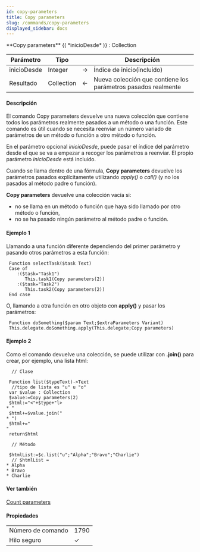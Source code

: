 ```yaml
---
id: copy-parameters
title: Copy parameters
slug: /commands/copy-parameters
displayed_sidebar: docs
---
```


<!--REF #_command_.Copy parameters.Syntax-->**Copy parameters** {( *inicioDesde* )} : Collection<!-- END REF-->
<!--REF #_command_.Copy parameters.Params-->
| Parámetro | Tipo |  | Descripción |
| --- | --- | --- | --- |
| inicioDesde | Integer | &#8594;  | Índice de inicio(incluido) |
| Resultado | Collection | &#8592; | Nueva colección que contiene los parámetros pasados realmente |

<!-- END REF-->

#### Descripción 

<!--REF #_command_.Copy parameters.Summary-->El comando Copy parameters devuelve una nueva colección que contiene todos los parámetros realmente pasados a un método o una función.<!-- END REF--> Este comando es útil cuando se necesita reenviar un número variado de parámetros de un método o función a otro método o función.

En el parámetro opcional *inicioDesde*, puede pasar el índice del parámetro desde el que se va a empezar a recoger los parámetros a reenviar. El propio parámetro *inicioDesde* está incluido.

Cuando se llama dentro de una fórmula, **Copy parameters** devuelve los parámetros pasados explícitamente utilizando *apply()* o *call()* (y no los pasados al método padre o función). 

**Copy parameters** devuelve una colección vacía si:

* no se llama en un método o función que haya sido llamado por otro método o función,
* no se ha pasado ningún parámetro al método padre o función.

#### Ejemplo 1 

Llamando a una función diferente dependiendo del primer parámetro y pasando otros parámetros a esta función:

```4d
 Function selectTask($task Text)
 Case of
    :($task="Task1")
       This.task1(Copy parameters(2))
    :($task="Task2")
       This.task2(Copy parameters(2))
 End case
```

O, llamando a otra función en otro objeto con **apply()** y pasar los parámetros:

```4d
 Function doSomething($param Text;$extraParameters Variant)
 This.delegate.doSomething.apply(This.delegate;Copy parameters)
```

#### Ejemplo 2 

Como el comando devuelve una colección, se puede utilizar con **.join()** para crear, por ejemplo, una lista html:

```4d
  // Clase
 
 Function list($typeText)->Text
  //tipo de lista es "u" u "o"
 var $value : Collection
 $value:=Copy parameters(2)
 $html:="<"+$type+"l>
* "  
 $html+=$value.join("
* ")  
 $html+="
"
 return$html
 
  // Método
 
 $htmlList:=$c.list("u";"Alpha";"Bravo";"Charlie")
  // $htmlList = 
* Alpha
* Bravo
* Charlie

```

#### Ver también 

[Count parameters](count-parameters.md)  

#### Propiedades

|  |  |
| --- | --- |
| Número de comando | 1790 |
| Hilo seguro | &check; |


